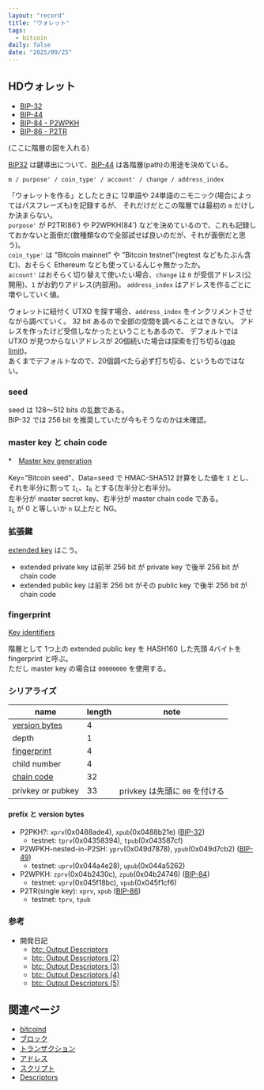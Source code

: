 ```yaml
---
layout: "record"
title: "ウォレット"
tags:
  - bitcoin
daily: false
date: "2025/09/25"
---
```


## HDウォレット

* [BIP-32](https://github.com/bitcoin/bips/blob/master/bip-0032.mediawiki)
* [BIP-44](https://github.com/bitcoin/bips/blob/master/bip-0044.mediawiki)
* [BIP-84 - P2WPKH](https://github.com/bitcoin/bips/blob/master/bip-0084.mediawiki)
* [BIP-86 - P2TR](https://github.com/bitcoin/bips/blob/master/bip-0086.mediawiki)

(ここに階層の図を入れる)

[BIP32](https://github.com/bitcoin/bips/blob/master/bip-0032.mediawiki) は鍵導出について、[BIP-44](https://github.com/bitcoin/bips/blob/master/bip-0044.mediawiki) は各階層(path)の用途を決めている。  

```
m / purpose' / coin_type' / account' / change / address_index
```

「ウォレットを作る」としたときに 12単語や 24単語のニモニック(場合によってはパスフレーズも)を記録するが、
それだけだとこの階層では最初の `m` だけしか決まらない。  
`purpose'` が P2TR(86') や P2WPKH(84') などを決めているので、これも記録しておかないと面倒だ(数種類なので全部試せば良いのだが、それが面倒だと思う)。  
`coin_type'` は "Bitcoin mainnet" や "Bitcoin testnet"(regtest などもたぶん含む)、おそらく Ethereum なども使っているんじゃ無かったか。  
`account'` はおそらく切り替えて使いたい場合、`change` は `0` が受信アドレス(公開用)、`1` がお釣りアドレス(内部用)。
`address_index` はアドレスを作るごとに増やしていく値。

ウォレットに紐付く UTXO を探す場合、`address_index` をインクリメントさせながら調べていく。
32 bit あるので全部の空間を調べることはできない。
アドレスを作ったけど受信しなかったということもあるので、
デフォルトでは UTXO が見つからないアドレスが 20個続いた場合は探索を打ち切る([gap limit](https://github.com/bitcoin/bips/blob/master/bip-0044.mediawiki#address-gap-limit))。  
あくまでデフォルトなので、20個調べたら必ず打ち切る、というものではない。

### seed

seed は 128～512 bits の乱数である。  
BIP-32 では 256 bit を推奨していたが今もそうなのかは未確認。

### master key と chain code

*　[Master key generation](https://github.com/bitcoin/bips/blob/master/bip-0032.mediawiki#master-key-generation)

Key="Bitcoin seed"、Data=seed で HMAC-SHA512 計算をした値を `I` とし、それを半分に割って <code class="language-plaintext highlighter-rouge">I<sub>L</sub></code>、<code class="language-plaintext highlighter-rouge">I<sub>R</sub></code> とする(左半分と右半分)。  
左半分が master secret key、右半分が master chain code である。  
<code class="language-plaintext highlighter-rouge">I<sub>L</sub></code> が 0 と等しいか `n` 以上だと NG。

### 拡張鍵

[extended key](https://github.com/bitcoin/bips/blob/master/bip-0032.mediawiki#extended-keys) はこう。

* extended private key は前半 256 bit が private key で後半 256 bit が chain code
* extended public key は前半 256 bit がその public key で後半 256 bit が chain code

### fingerprint

[Key identifiers](https://github.com/bitcoin/bips/blob/master/bip-0032.mediawiki#key-identifiers)

階層として 1つ上の extended public key を HASH160 した先頭 4バイトを fingerprint と呼ぶ。  
ただし master key の場合は `00000000` を使用する。

### シリアライズ

| name | length | note |
| ---- | ---- | ---- |
| [version bytes](#prefix-と-version-bytes) | 4 |  |
| depth | 1 | |
| [fingerprint](#fingerprint) | 4 | |
| child number | 4 | |
| [chain code](#master-key-と-chain-code) | 32 | |
| privkey or pubkey | 33 | privkey は先頭に `00` を付ける |

#### prefix と version bytes

* P2PKH?: `xprv`(0x0488ade4), `xpub`(0x0488b21e) ([BIP-32](https://github.com/bitcoin/bips/blob/master/bip-0032.mediawiki#serialization-format))
  * testnet: `tprv`(0x04358394), `tpub`(0x043587cf)
* P2WPKH-nested-in-P2SH: `yprv`(0x049d7878), `ypub`(0x049d7cb2) ([BIP-49](https://github.com/bitcoin/bips/blob/master/bip-0049.mediawiki#extended-key-version))
  * testnet: `uprv`(0x044a4e28), `upub`(0x044a5262)
* P2WPKH: `zprv`(0x04b2430c), `zpub`(0x04b24746) ([BIP-84](https://github.com/bitcoin/bips/blob/master/bip-0084.mediawiki#extended-key-version))
  * testnet: `vprv`(0x045f18bc), `vpub`(0x045f1cf6)
* P2TR(single key): `xprv`, `xpub` ([BIP-86](https://github.com/bitcoin/bips/blob/master/bip-0086.mediawiki#test-vectors))
  * testnet: `tprv`, `tpub`

### 参考

* 開発日記
  * [btc: Output Descriptors](https://blog.hirokuma.work/2025/02/20250224-btc.html)
  * [btc: Output Descriptors (2)](https://blog.hirokuma.work/2025/02/20250225-btc2.html)
  * [btc: Output Descriptors (3)](https://blog.hirokuma.work/2025/03/20250301-btc.html)
  * [btc: Output Descriptors (4)](https://blog.hirokuma.work/2025/03/20250302-btc.html)
  * [btc: Output Descriptors (5)](https://blog.hirokuma.work/2025/03/20250303-btc.html)

## 関連ページ

* [bitcoind](./bitcoind.md)
* [ブロック](./blocks.md)
* [トランザクション](./transactions.md)
* [アドレス](./address.md)
* [スクリプト](./script.md)
* [Descriptors](./descriptors.md)
